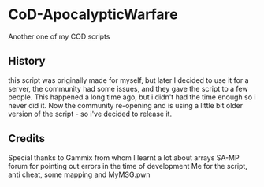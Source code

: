 # CoD-ApocalypticWarfare
Another one of my COD scripts

## History
this script was originally made for myself, but later I decided to use it for a server, the community had some issues, and
they gave the script to a few people. This happened a long time ago, but i didn't had the time enough so i never did it.
Now the community re-opening and is using a little bit older version of the script - so i've decided to release it.

## Credits
Special thanks to Gammix from whom I learnt a lot about arrays
SA-MP forum for pointing out errors in the time of development
Me for the script, anti cheat, some mapping and MyMSG.pwn
